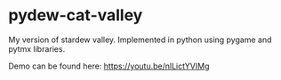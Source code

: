 # pydew-cat-valley
My version of stardew valley. Implemented in python using pygame and pytmx libraries. 

Demo can be found here: https://youtu.be/nlLictYVIMg
